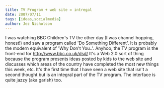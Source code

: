 ```yaml
---
title: TV Program + web site = intregal
date: 2007/07/11
tags: [ideas,socialmedia]
author: Jez Nicholson
---
```

​​​​I was watching BBC Children's TV the other day (I was channel hopping, honest!) and saw a program called 'Do Something Different'. It is probably the modern equivalent of 'Why Don't You..'. Anyhoo, the TV program is the front-end for http://www.bbc.co.uk/dsd/ It's a Web 2.0 sort of thing because the program presents ideas posted by kids to the web site and discusses which areas of the country have completed the most new things this week, etc. It's the first time that I have seen a web site that isn't a second thought but is an integral part of the TV program. The interface is quite jazzy (aka garish) too.